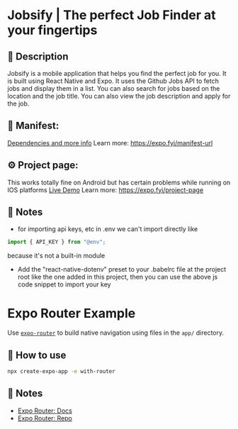# Jobsify | The perfect Job Finder at your fingertips

## 👀 Description

Jobsify is a mobile application that helps you find the perfect job for you. It is built using React Native and Expo. It uses the Github Jobs API to fetch jobs and display them in a list. You can also search for jobs based on the location and the job title. You can also view the job description and apply for the job.

## 📝  Manifest: 

[Dependencies and more info](https://exp.host/@shreyap_19/react-native-jobs/index.exp?sdkVersion=48.0.0) 
Learn more: https://expo.fyi/manifest-url


## ⚙️   Project page: 

This works totally fine on Android but has certain problems while running on IOS platforms 
[Live Demo](https://expo.dev/@shreyap_19/react-native-jobs?serviceType=classic&distribution=expo-go) 
Learn more: https://expo.fyi/project-page


## 📝 Notes

- for importing api keys, etc in .env we can't import directly like
```js
import { API_KEY } from "@env";
```
because it's not a built-in module

- Add the "react-native-dotenv" preset to your .babelrc file at the project root like the one added in this project, then you can use the above js code snippet to import your key

# Expo Router Example

Use [`expo-router`](https://expo.github.io/router) to build native navigation using files in the `app/` directory.

## 🚀 How to use

```sh
npx create-expo-app -e with-router
```

## 📝 Notes

- [Expo Router: Docs](https://expo.github.io/router)
- [Expo Router: Repo](https://github.com/expo/router)
